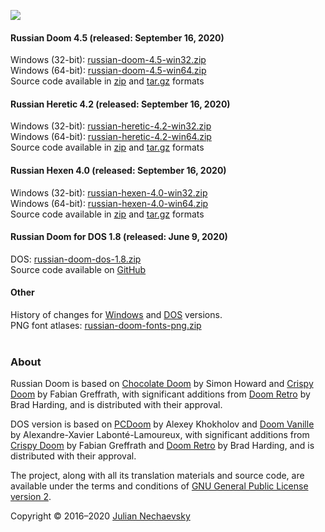 ![](http://jnechaevsky.users.sourceforge.net/projects/rusdoom/files/russian_doom_git.png)

#### Russian Doom 4.5 (released: September 16, 2020)

Windows (32-bit): [russian-doom-4.5-win32.zip](https://github.com/JNechaevsky/russian-doom/releases/download/4.5/russian-doom-4.5-win32.zip)<br />
Windows (64-bit): [russian-doom-4.5-win64.zip](https://github.com/JNechaevsky/russian-doom/releases/download/4.5/russian-doom-4.5-win64.zip)<br />
Source code available in [zip](https://github.com/JNechaevsky/russian-doom/archive/4.5.zip) and [tar.gz](https://github.com/JNechaevsky/russian-doom/archive/4.5.tar.gz) formats<br />

#### Russian Heretic 4.2 (released: September 16, 2020)

Windows (32-bit): [russian-heretic-4.2-win32.zip](https://github.com/JNechaevsky/russian-doom/releases/download/heretic-4.2/russian-heretic-4.2-win32.zip)<br />
Windows (64-bit): [russian-heretic-4.2-win64.zip](https://github.com/JNechaevsky/russian-doom/releases/download/heretic-4.2/russian-heretic-4.2-win64.zip)<br />
Source code available in [zip](https://github.com/JNechaevsky/russian-doom/archive/heretic-4.2.zip) and [tar.gz](https://github.com/JNechaevsky/russian-doom/archive/heretic-4.2.tar.gz) formats<br />

#### Russian Hexen 4.0 (released: September 16, 2020)

Windows (32-bit): [russian-hexen-4.0-win32.zip](https://github.com/JNechaevsky/russian-doom/releases/download/hexen-4.0/russian-hexen-4.0-win32.zip)<br />
Windows (64-bit): [russian-hexen-4.0-win64.zip](https://github.com/JNechaevsky/russian-doom/releases/download/hexen-4.0/russian-hexen-4.0-win64.zip)<br />
Source code available in [zip](https://github.com/JNechaevsky/russian-doom/archive/hexen-4.0.zip) and [tar.gz](https://github.com/JNechaevsky/russian-doom/archive/hexen-4.0.tar.gz) formats<br />

#### Russian Doom for DOS 1.8 (released: June 9, 2020)

DOS: [russian-doom-dos-1.8.zip](https://github.com/JNechaevsky/russian-doom/releases/download/dos-1.8/russian-doom-dos-1.8.zip)<br />
Source code available on [GitHub](https://github.com/JNechaevsky/russian-doom/tree/master/src_dos)

#### Other

History of changes for [Windows](https://jnechaevsky.github.io/projects/rusdoom/files/changelog_eng.html) and [DOS](https://jnechaevsky.github.io/projects/rusdoom/files/changelog_dos_rus.html) versions.<br />
PNG font atlases: [russian-doom-fonts-png.zip](https://jnechaevsky.github.io/projects/rusdoom/files/russian-doom-fonts-png.zip)<br /><br />

### About

Russian Doom is based on [Chocolate Doom](https://www.chocolate-doom.org) by Simon Howard and [Crispy Doom](http://fabiangreffrath.github.io/crispy-doom) by Fabian Greffrath, with significant additions from [Doom Retro](http://doomretro.com) by Brad Harding, and is distributed with their approval.

DOS version is based on [PCDoom](https://github.com/nukeykt/PCDoom-v2) by Alexey Khokholov and [Doom Vanille](https://github.com/AXDOOMER/doom-vanille) by Alexandre-Xavier Labonté-Lamoureux, with significant additions from [Crispy Doom](http://fabiangreffrath.github.io/crispy-doom) by Fabian Greffrath and [Doom Retro](http://doomretro.com) by Brad Harding, and is distributed with their approval. 

The project, along with all its translation materials and source code, are available under the terms and conditions of [GNU General Public License version 2](https://github.com/JNechaevsky/russian-doom/blob/master/LICENSE.txt).

Copyright &copy; 2016&ndash;2020 [Julian Nechaevsky](http://jnechaevsky.users.sourceforge.net/author.html)
